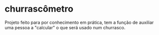 # churrascômetro

Projeto feito para por conhecimento em prática, tem a função de auxiliar uma pessoa a "calcular" o que será usado num churrasco.
